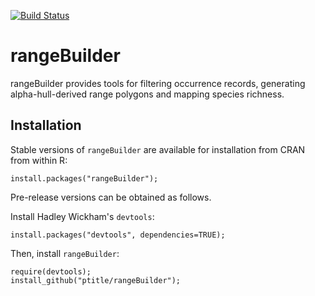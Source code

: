 [![Build Status](https://travis-ci.org/ptitle/rangeBuilder.svg?branch=master)](https://travis-ci.org/ptitle/rangeBuilder)

rangeBuilder
=========

rangeBuilder provides tools for filtering occurrence records, generating alpha-hull-derived range polygons and mapping species richness. 

Installation
---------------
Stable versions of ```rangeBuilder``` are available for installation from CRAN from within R:

	install.packages("rangeBuilder");

Pre-release versions can be obtained as follows.

Install Hadley Wickham's ```devtools```:

	install.packages("devtools", dependencies=TRUE);

Then, install ```rangeBuilder```:

	require(devtools);
	install_github("ptitle/rangeBuilder");

